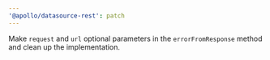```yaml
---
'@apollo/datasource-rest': patch
---
```


Make `request` and `url` optional parameters in the `errorFromResponse` method and clean up the implementation.
